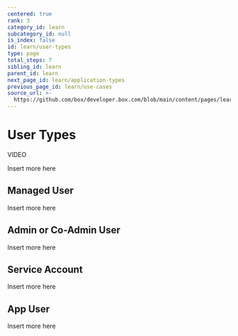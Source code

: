 ```yaml
---
centered: true
rank: 3
category_id: learn
subcategory_id: null
is_index: false
id: learn/user-types
type: page
total_steps: 7
sibling_id: learn
parent_id: learn
next_page_id: learn/application-types
previous_page_id: learn/use-cases
source_url: >-
  https://github.com/box/developer.box.com/blob/main/content/pages/learn/user-types.md
---
```

# User Types

VIDEO

Insert more here

## Managed User

Insert more here

## Admin or Co-Admin User

Insert more here

## Service Account

Insert more here

## App User

Insert more here